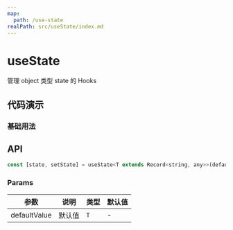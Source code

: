 ```yaml
---
map:
  path: /use-state
realPath: src/useState/index.md
---
```


# useState
管理 object 类型 state 的 Hooks 

## 代码演示

### 基础用法

<demo src="./demo/demo.vue"
  lang="vue"
  title="基础用法"
  desc="使用 setState 更改数据，省略掉 .value 操作数据">
</demo>


## API

```javascript
const [state, setState] = useState<T extends Record<string, any>>(defaultValue: T)
```

### Params

| 参数    | 说明                               | 类型      | 默认值 |
| ------- | ---------------------------------- | --------- | ------ |
| defaultValue   | 默认值                       | `T`     | -      |

